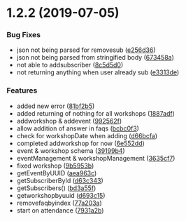 <!-- markdownlint-disable MD001 -->
<!-- markdownlint-disable MD012 -->
<!-- markdownlint-disable MD024 -->
# 1.2.2 (2019-07-05)


### Bug Fixes

* json not being parsed for removesub ([e256d36](https://github.com/Ratedd/restify-api-server/commit/e256d36))
* json not being parsed from stringified body ([673458a](https://github.com/Ratedd/restify-api-server/commit/673458a))
* not able to addsubscriber ([8c5d5d0](https://github.com/Ratedd/restify-api-server/commit/8c5d5d0))
* not returning anything when user already sub ([e3313de](https://github.com/Ratedd/restify-api-server/commit/e3313de))


### Features

* added new error ([81bf2b5](https://github.com/Ratedd/restify-api-server/commit/81bf2b5))
* added returning of nothing for all workshops ([1887adf](https://github.com/Ratedd/restify-api-server/commit/1887adf))
* addworkshop & addevent ([992562f](https://github.com/Ratedd/restify-api-server/commit/992562f))
* allow addition of answer in faqs ([bcbc0f3](https://github.com/Ratedd/restify-api-server/commit/bcbc0f3))
* check for workshopDate when adding ([d66bcfa](https://github.com/Ratedd/restify-api-server/commit/d66bcfa))
* completed addworkshop for now ([6e552dd](https://github.com/Ratedd/restify-api-server/commit/6e552dd))
* event & workshop schema ([39199b4](https://github.com/Ratedd/restify-api-server/commit/39199b4))
* eventManagement & workshopManagement ([3635cf7](https://github.com/Ratedd/restify-api-server/commit/3635cf7))
* fixed workshop ([9b5953b](https://github.com/Ratedd/restify-api-server/commit/9b5953b))
* getEventByUUID ([aea963c](https://github.com/Ratedd/restify-api-server/commit/aea963c))
* getSubscriberById ([d63c343](https://github.com/Ratedd/restify-api-server/commit/d63c343))
* getSubscribers() ([bd3a55f](https://github.com/Ratedd/restify-api-server/commit/bd3a55f))
* getworkshopbyuuid ([d693c15](https://github.com/Ratedd/restify-api-server/commit/d693c15))
* removefaqbyindex ([77a203a](https://github.com/Ratedd/restify-api-server/commit/77a203a))
* start on attendance ([7931a2b](https://github.com/Ratedd/restify-api-server/commit/7931a2b))
